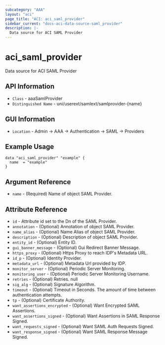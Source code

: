 ```yaml
---
subcategory: "AAA"
layout: "aci"
page_title: "ACI: aci_saml_provider"
sidebar_current: "docs-aci-data-source-saml_provider"
description: |-
  Data source for ACI SAML Provider
---
```


# aci_saml_provider #

Data source for ACI SAML Provider


## API Information ##

* `Class` - aaaSamlProvider
* `Distinguished Name` - uni/userext/samlext/samlprovider-{name}

## GUI Information ##

* `Location` - Admin -> AAA -> Authentication -> SAML -> Providers



## Example Usage ##

```hcl
data "aci_saml_provider" "example" {
  name  = "example"
}
```

## Argument Reference ##

* `name` - (Required) Name of object SAML Provider.

## Attribute Reference ##
* `id` - Attribute id set to the Dn of the SAML Provider.
* `annotation` - (Optional) Annotation of object SAML Provider.
* `name_alias` - (Optional) Name Alias of object SAML Provider.
* `description` - (Optional) Description of object SAML Provider.
* `entity_id` - (Optional) Entity ID. 
* `gui_banner_message` - (Optional) Gui Redirect Banner Message. 
* `https_proxy` - (Optional) Https Proxy to reach IDP's Metadata URL. 
* `id_p` - (Optional) Identity Provider. 
* `metadata_url` - (Optional) Metadata Url provided by IDP. 
* `monitor_server` - (Optional) Periodic Server Monitoring. 
* `monitoring_user` - (Optional) Periodic Server Monitoring Username. 
* `retries` - (Optional) Retries. null
* `sig_alg` - (Optional) Signature Algorithm. 
* `timeout` - (Optional) Timeout in Seconds. The amount of time between authentication attempts.
* `tp` - (Optional) Certificate Authority. 
* `want_assertions_encrypted` - (Optional) Want Encrypted SAML Assertions. 
* `want_assertions_signed` - (Optional) Want Assertions in SAML Response Signed. 
* `want_requests_signed` - (Optional) Want SAML Auth Requests Signed. 
* `want_response_signed` - (Optional) Want SAML Response Message Signed. 
